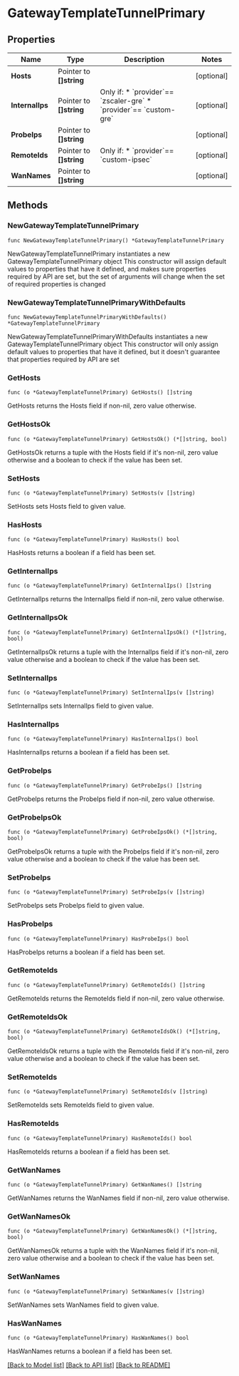 # GatewayTemplateTunnelPrimary

## Properties

Name | Type | Description | Notes
------------ | ------------- | ------------- | -------------
**Hosts** | Pointer to **[]string** |  | [optional] 
**InternalIps** | Pointer to **[]string** | Only if: * &#x60;provider&#x60;&#x3D;&#x3D; &#x60;zscaler-gre&#x60;  * &#x60;provider&#x60;&#x3D;&#x3D; &#x60;custom-gre&#x60; | [optional] 
**ProbeIps** | Pointer to **[]string** |  | [optional] 
**RemoteIds** | Pointer to **[]string** | Only if: * &#x60;provider&#x60;&#x3D;&#x3D; &#x60;custom-ipsec&#x60; | [optional] 
**WanNames** | Pointer to **[]string** |  | [optional] 

## Methods

### NewGatewayTemplateTunnelPrimary

`func NewGatewayTemplateTunnelPrimary() *GatewayTemplateTunnelPrimary`

NewGatewayTemplateTunnelPrimary instantiates a new GatewayTemplateTunnelPrimary object
This constructor will assign default values to properties that have it defined,
and makes sure properties required by API are set, but the set of arguments
will change when the set of required properties is changed

### NewGatewayTemplateTunnelPrimaryWithDefaults

`func NewGatewayTemplateTunnelPrimaryWithDefaults() *GatewayTemplateTunnelPrimary`

NewGatewayTemplateTunnelPrimaryWithDefaults instantiates a new GatewayTemplateTunnelPrimary object
This constructor will only assign default values to properties that have it defined,
but it doesn't guarantee that properties required by API are set

### GetHosts

`func (o *GatewayTemplateTunnelPrimary) GetHosts() []string`

GetHosts returns the Hosts field if non-nil, zero value otherwise.

### GetHostsOk

`func (o *GatewayTemplateTunnelPrimary) GetHostsOk() (*[]string, bool)`

GetHostsOk returns a tuple with the Hosts field if it's non-nil, zero value otherwise
and a boolean to check if the value has been set.

### SetHosts

`func (o *GatewayTemplateTunnelPrimary) SetHosts(v []string)`

SetHosts sets Hosts field to given value.

### HasHosts

`func (o *GatewayTemplateTunnelPrimary) HasHosts() bool`

HasHosts returns a boolean if a field has been set.

### GetInternalIps

`func (o *GatewayTemplateTunnelPrimary) GetInternalIps() []string`

GetInternalIps returns the InternalIps field if non-nil, zero value otherwise.

### GetInternalIpsOk

`func (o *GatewayTemplateTunnelPrimary) GetInternalIpsOk() (*[]string, bool)`

GetInternalIpsOk returns a tuple with the InternalIps field if it's non-nil, zero value otherwise
and a boolean to check if the value has been set.

### SetInternalIps

`func (o *GatewayTemplateTunnelPrimary) SetInternalIps(v []string)`

SetInternalIps sets InternalIps field to given value.

### HasInternalIps

`func (o *GatewayTemplateTunnelPrimary) HasInternalIps() bool`

HasInternalIps returns a boolean if a field has been set.

### GetProbeIps

`func (o *GatewayTemplateTunnelPrimary) GetProbeIps() []string`

GetProbeIps returns the ProbeIps field if non-nil, zero value otherwise.

### GetProbeIpsOk

`func (o *GatewayTemplateTunnelPrimary) GetProbeIpsOk() (*[]string, bool)`

GetProbeIpsOk returns a tuple with the ProbeIps field if it's non-nil, zero value otherwise
and a boolean to check if the value has been set.

### SetProbeIps

`func (o *GatewayTemplateTunnelPrimary) SetProbeIps(v []string)`

SetProbeIps sets ProbeIps field to given value.

### HasProbeIps

`func (o *GatewayTemplateTunnelPrimary) HasProbeIps() bool`

HasProbeIps returns a boolean if a field has been set.

### GetRemoteIds

`func (o *GatewayTemplateTunnelPrimary) GetRemoteIds() []string`

GetRemoteIds returns the RemoteIds field if non-nil, zero value otherwise.

### GetRemoteIdsOk

`func (o *GatewayTemplateTunnelPrimary) GetRemoteIdsOk() (*[]string, bool)`

GetRemoteIdsOk returns a tuple with the RemoteIds field if it's non-nil, zero value otherwise
and a boolean to check if the value has been set.

### SetRemoteIds

`func (o *GatewayTemplateTunnelPrimary) SetRemoteIds(v []string)`

SetRemoteIds sets RemoteIds field to given value.

### HasRemoteIds

`func (o *GatewayTemplateTunnelPrimary) HasRemoteIds() bool`

HasRemoteIds returns a boolean if a field has been set.

### GetWanNames

`func (o *GatewayTemplateTunnelPrimary) GetWanNames() []string`

GetWanNames returns the WanNames field if non-nil, zero value otherwise.

### GetWanNamesOk

`func (o *GatewayTemplateTunnelPrimary) GetWanNamesOk() (*[]string, bool)`

GetWanNamesOk returns a tuple with the WanNames field if it's non-nil, zero value otherwise
and a boolean to check if the value has been set.

### SetWanNames

`func (o *GatewayTemplateTunnelPrimary) SetWanNames(v []string)`

SetWanNames sets WanNames field to given value.

### HasWanNames

`func (o *GatewayTemplateTunnelPrimary) HasWanNames() bool`

HasWanNames returns a boolean if a field has been set.


[[Back to Model list]](../README.md#documentation-for-models) [[Back to API list]](../README.md#documentation-for-api-endpoints) [[Back to README]](../README.md)


